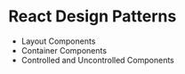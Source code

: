 # React Design Patterns

- Layout Components
- Container Components
- Controlled and Uncontrolled Components
